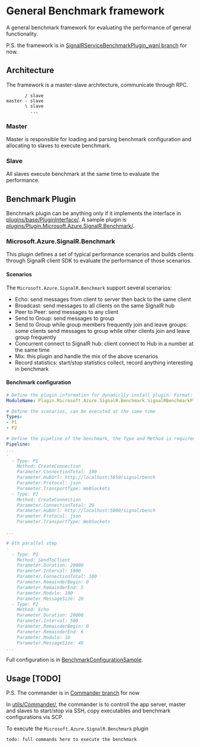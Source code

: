 # General Benchmark framework

A general benchmark framework for evaluating the performance of general functionality. 

P.S. the framework is in [SignalRServiceBenchmarkPlugin_wanl branch](https://github.com/Azure/azure-signalr-bench/tree/SignalRServiceBenchmarkPlugin_wanl/SignalRServiceBenchmarkPlugin) for now.

## Architecture

The framework is a master-slave architecture, communicate through RPC.
```
       / slave 
master - slave
       \ slave
         ...
```
### Master
Master is responsible for loading and parsing benchmark configuration and allocating to slaves to execute benchmark.

### Slave
All slaves execute benchmark at the same time to evaluate the performance.

## Benchmark Plugin

Benchmark plugin can be anything only if it implements the interface in [plugins/base/PluginInterface/](https://github.com/Azure/azure-signalr-bench/tree/SignalRServiceBenchmarkPlugin_wanl/SignalRServiceBenchmarkPlugin/plugins/base/PluginInterface). A sample plugin is [plugins/Plugin.Microsoft.Azure.SignalR.Benchmark/](https://github.com/Azure/azure-signalr-bench/tree/SignalRServiceBenchmarkPlugin_wanl/SignalRServiceBenchmarkPlugin/plugins/Plugin.Microsoft.Azure.SignalR.Benchmark).

### Microsoft.Azure.SignalR.Benchmark

This plugin defines a set of typical performance scenarios and builds clients through SignalR client SDK to evaluate the performance of those scenarios.


#### Scenarios

The `Microsoft.Azure.SignalR.Benchmark` support several scenarios:

* Echo: send messages from client to server then back to the same client
* Broadcast: send messages to all clients on the same SignalR hub
* Peer to Peer: send messages to any client
* Send to Group: send messages to group
* Send to Group while group members frequently join and leave groups: some clients send messages to group while other clients join and leave group frequently 
* Concurrent connect to SignalR hub: client connect to Hub in a number at the same time
* Mix: this plugin and handle the mix of the above scenarios
* Record statistics: start/stop statistics collect, record anything interesting in benchmark

#### Benchmark configuration
``` yaml
# Define the plugin information for dynamiclly install plugin. Format: {Full class name}, {assembly name} 
ModuleName: Plugin.Microsoft.Azure.SignalR.Benchmark.SignalRBenchmarkPlugin, Plugin.Microsoft.Azure.SignalR.Benchmark

# Define the scenarios, can be executed at the same time
Types:
- P1
- P2

# Define the pipeline of the benchmark, the Type and Method is required. To support mix scenario, in one parallel step, multiple methods can be executed simultaneously
Pipeline:
...
-
  - Type: P1
    Method: CreateConnection
    Parameter.ConnectionTotal: 100
    Parameter.HubUrl: http://localhost:5050/signalrbench
    Parameter.Protocol: json
    Parameter.TransportType: WebSockets
  - Type: P2
    Method: CreateConnection
    Parameter.ConnectionTotal: 20
    Parameter.HubUrl: http://localhost:5000/signalrbench
    Parameter.Protocol: json
    Parameter.TransportType: WebSockets

...

# 6th parallel step
-
  - Type: P1
    Method: SendToClient
    Parameter.Duration: 20000
    Parameter.Interval: 1000
    Parameter.ConnectionTotal: 100
    Parameter.RemainderBegin: 0
    Parameter.RemainderEnd: 5
    Parameter.Modulo: 100
    Parameter.MessageSize: 20
  - Type: P2
    Method: Echo
    Parameter.Duration: 20000
    Parameter.Interval: 500
    Parameter.RemainderBegin: 0
    Parameter.RemainderEnd: 6
    Parameter.Modulo: 10
    Parameter.MessageSize: 40
...
```

Full configuration is in [BenchmarkConfigurationSample](https://github.com/Azure/azure-signalr-bench/blob/SignalRServiceBenchmarkPlugin_wanl/SignalRServiceBenchmarkPlugin/plugins/Plugin.Microsoft.Azure.SignalR.Benchmark/SignalRPlugin/BenchmarkConfigurationSample.yaml).

## Usage [TODO]

P.S. The commander is in [Commander branch](https://github.com/Azure/azure-signalr-bench/tree/Commander/SignalRServiceBenchmarkPlugin) for now

In [utils/Commander/](https://github.com/Azure/azure-signalr-bench/tree/Commander/SignalRServiceBenchmarkPlugin/utils/Commander), the commander is to controll the app server, master and slaves to start/stop via SSH, copy executables and benchmark configurations vis SCP.

To execute the `Microsoft.Azure.SignalR.Benchmark` plugin

```
todo: full commands here to execute the benchmark
```

